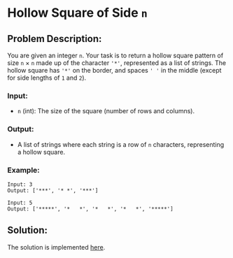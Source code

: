 # Hollow Square of Side `n`

## Problem Description:

You are given an integer `n`. Your task is to return a hollow square pattern of size `n` × `n` made up of the character `'*'`, represented as a list of strings. The hollow square has `'*'` on the border, and spaces `' '` in the middle (except for side lengths of `1` and `2`).

### Input:

* `n` (int): The size of the square (number of rows and columns).

### Output:

* A list of strings where each string is a row of `n` characters, representing a hollow square.

### Example:
```
Input: 3
Output: ['***', '* *', '***']
```
```
Input: 5
Output: ['*****', '*   *', '*   *', '*   *', '*****']
```

## Solution:

The solution is implemented [here](./code.py).
